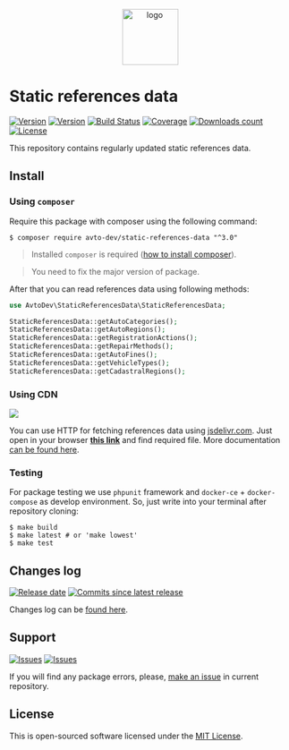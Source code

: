 <p align="center">
  <img alt="logo" src="https://habrastorage.org/webt/59/e8/90/59e89034d07c7166044069.png" width="100" height="100" />
</p>

# Static references data

[![Version][badge_packagist_version]][link_packagist]
[![Version][badge_php_version]][link_packagist]
[![Build Status][badge_build_status]][link_build_status]
[![Coverage][badge_coverage]][link_coverage]
[![Downloads count][badge_downloads_count]][link_packagist]
[![License][badge_license]][link_license]

This repository contains regularly updated static references data.

## Install

### Using `composer`

Require this package with composer using the following command:

```shell
$ composer require avto-dev/static-references-data "^3.0"
```

> Installed `composer` is required ([how to install composer][getcomposer]).

> You need to fix the major version of package.

After that you can read references data using following methods:

```php
use AvtoDev\StaticReferencesData\StaticReferencesData;

StaticReferencesData::getAutoCategories();
StaticReferencesData::getAutoRegions();
StaticReferencesData::getRegistrationActions();
StaticReferencesData::getRepairMethods();
StaticReferencesData::getAutoFines();
StaticReferencesData::getVehicleTypes();
StaticReferencesData::getCadastralRegions();
```

### Using CDN

[![](https://data.jsdelivr.com/v1/package/gh/avto-dev/static-references-data/badge)](https://www.jsdelivr.com/package/gh/avto-dev/static-references-data)

You can use HTTP for fetching references data using [jsdelivr.com](https://jsdelivr.com). Just open in your browser **[this link](https://www.jsdelivr.com/package/gh/avto-dev/static-references-data?path=data)** and find required file. More documentation [can be found here](https://jsdelivr.com/features#gh).

### Testing

For package testing we use `phpunit` framework and `docker-ce` + `docker-compose` as develop environment. So, just write into your terminal after repository cloning:

```shell
$ make build
$ make latest # or 'make lowest'
$ make test
```

## Changes log

[![Release date][badge_release_date]][link_releases]
[![Commits since latest release][badge_commits_since_release]][link_commits]

Changes log can be [found here][link_changes_log].

## Support

[![Issues][badge_issues]][link_issues]
[![Issues][badge_pulls]][link_pulls]

If you will find any package errors, please, [make an issue][link_create_issue] in current repository.

## License

This is open-sourced software licensed under the [MIT License][link_license].

[badge_packagist_version]:https://img.shields.io/packagist/v/avto-dev/static-references-data.svg?maxAge=180
[badge_php_version]:https://img.shields.io/packagist/php-v/avto-dev/static-references-data.svg?longCache=true
[badge_build_status]:https://travis-ci.org/avto-dev/static-references-data.svg?branch=master
[badge_coverage]:https://img.shields.io/codecov/c/github/avto-dev/static-references-data/master.svg?maxAge=60
[badge_downloads_count]:https://img.shields.io/packagist/dt/avto-dev/static-references-data.svg?maxAge=180
[badge_license]:https://img.shields.io/packagist/l/avto-dev/static-references-data.svg?longCache=true
[badge_release_date]:https://img.shields.io/github/release-date/avto-dev/static-references-data.svg?style=flat-square&maxAge=180
[badge_commits_since_release]:https://img.shields.io/github/commits-since/avto-dev/static-references-data/latest.svg?style=flat-square&maxAge=180
[badge_issues]:https://img.shields.io/github/issues/avto-dev/static-references-data.svg?style=flat-square&maxAge=180
[badge_pulls]:https://img.shields.io/github/issues-pr/avto-dev/static-references-data.svg?style=flat-square&maxAge=180
[link_releases]:https://github.com/avto-dev/static-references-data/releases
[link_packagist]:https://packagist.org/packages/avto-dev/static-references-data
[link_build_status]:https://travis-ci.org/avto-dev/static-references-data
[link_coverage]:https://codecov.io/gh/avto-dev/static-references-data/
[link_changes_log]:https://github.com/avto-dev/static-references-data/blob/master/CHANGELOG.md
[link_issues]:https://github.com/avto-dev/static-references-data/issues
[link_create_issue]:https://github.com/avto-dev/static-references-data/issues/new/choose
[link_commits]:https://github.com/avto-dev/static-references-data/commits
[link_pulls]:https://github.com/avto-dev/static-references-data/pulls
[link_license]:https://github.com/avto-dev/static-references-data/blob/master/LICENSE
[getcomposer]:https://getcomposer.org/download/
